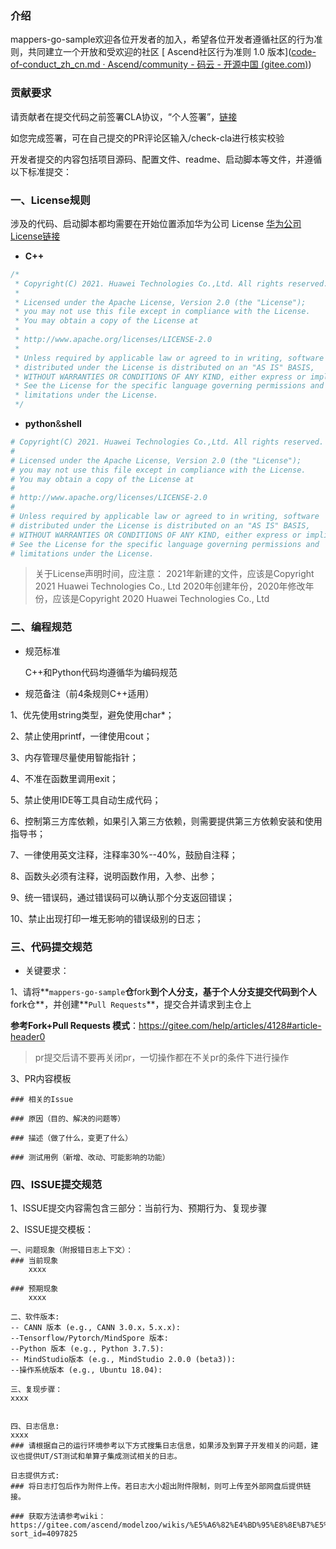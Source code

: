 ### 介绍

mappers-go-sample欢迎各位开发者的加入，希望各位开发者遵循社区的行为准则，共同建立一个开放和受欢迎的社区 [ Ascend社区行为准则 1.0 版本]([code-of-conduct_zh_cn.md · Ascend/community - 码云 - 开源中国 (gitee.com)](https://gitee.com/ascend/community/blob/master/code-of-conduct_zh_cn.md))

### 贡献要求

请贡献者在提交代码之前签署CLA协议，“个人签署”，[链接](https://clasign.osinfra.cn/sign/Z2l0ZWUlMkZhc2NlbmQ=)

如您完成签署，可在自己提交的PR评论区输入/check-cla进行核实校验

开发者提交的内容包括项目源码、配置文件、readme、启动脚本等文件，并遵循以下标准提交：

### 一、License规则

涉及的代码、启动脚本都均需要在开始位置添加华为公司 License [华为公司 License链接](https://gitee.com/mindspore/mindspore/blob/master/LICENSE)

- **C++**

```c++
/*
 * Copyright(C) 2021. Huawei Technologies Co.,Ltd. All rights reserved.
 *
 * Licensed under the Apache License, Version 2.0 (the "License");
 * you may not use this file except in compliance with the License.
 * You may obtain a copy of the License at
 *
 * http://www.apache.org/licenses/LICENSE-2.0
 *
 * Unless required by applicable law or agreed to in writing, software
 * distributed under the License is distributed on an "AS IS" BASIS,
 * WITHOUT WARRANTIES OR CONDITIONS OF ANY KIND, either express or implied.
 * See the License for the specific language governing permissions and
 * limitations under the License.
 */
```

- **python**&**shell**

```python
# Copyright(C) 2021. Huawei Technologies Co.,Ltd. All rights reserved.
#
# Licensed under the Apache License, Version 2.0 (the "License");
# you may not use this file except in compliance with the License.
# You may obtain a copy of the License at
#
# http://www.apache.org/licenses/LICENSE-2.0
#
# Unless required by applicable law or agreed to in writing, software
# distributed under the License is distributed on an "AS IS" BASIS,
# WITHOUT WARRANTIES OR CONDITIONS OF ANY KIND, either express or implied.
# See the License for the specific language governing permissions and
# limitations under the License.
```

> 关于License声明时间，应注意： 2021年新建的文件，应该是Copyright 2021 Huawei Technologies Co., Ltd 2020年创建年份，2020年修改年份，应该是Copyright 2020 Huawei Technologies Co., Ltd

### 二、编程规范

- 规范标准

  C++和Python代码均遵循华为编码规范

- 规范备注（前4条规则C++适用）

1、优先使用string类型，避免使用char*；

2、禁止使用printf，一律使用cout；

3、内存管理尽量使用智能指针；

4、不准在函数里调用exit；

5、禁止使用IDE等工具自动生成代码；

6、控制第三方库依赖，如果引入第三方依赖，则需要提供第三方依赖安装和使用指导书；

7、一律使用英文注释，注释率30%--40%，鼓励自注释；

8、函数头必须有注释，说明函数作用，入参、出参；

9、统一错误码，通过错误码可以确认那个分支返回错误；

10、禁止出现打印一堆无影响的错误级别的日志；

### 三、代码提交规范

- 关键要求：

1、请将**`mappers-go-sample`**仓**fork**到个人分支，基于个人分支提交代码到个人**fork仓**，并创建**`Pull Requests`**，提交合并请求到主仓上

**参考Fork+Pull Requests 模式**：https://gitee.com/help/articles/4128#article-header0

> pr提交后请不要再关闭pr，一切操作都在不关pr的条件下进行操作

3、PR内容模板

```
### 相关的Issue

### 原因（目的、解决的问题等）

### 描述（做了什么，变更了什么）

### 测试用例（新增、改动、可能影响的功能）
```

### 四、ISSUE提交规范

1、ISSUE提交内容需包含三部分：当前行为、预期行为、复现步骤

2、ISSUE提交模板：

```
一、问题现象（附报错日志上下文）：
### 当前现象
    xxxx
    
### 预期现象
    xxxx

二、软件版本:
-- CANN 版本 (e.g., CANN 3.0.x，5.x.x):  
--Tensorflow/Pytorch/MindSpore 版本:
--Python 版本 (e.g., Python 3.7.5):
-- MindStudio版本 (e.g., MindStudio 2.0.0 (beta3)):
--操作系统版本 (e.g., Ubuntu 18.04):

三、复现步骤：
xxxx


四、日志信息:
xxxx
### 请根据自己的运行环境参考以下方式搜集日志信息，如果涉及到算子开发相关的问题，建议也提供UT/ST测试和单算子集成测试相关的日志。

日志提供方式:
### 将日志打包后作为附件上传。若日志大小超出附件限制，则可上传至外部网盘后提供链接。

### 获取方法请参考wiki：
https://gitee.com/ascend/modelzoo/wikis/%E5%A6%82%E4%BD%95%E8%8E%B7%E5%8F%96%E6%97%A5%E5%BF%97%E5%92%8C%E8%AE%A1%E7%AE%97%E5%9B%BE?sort_id=4097825
```


